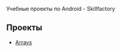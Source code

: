 Учебные проекты по Android - Skillfactory


## Проекты
* [Arrays](https://github.com/abodrij/sf_android/tree/master/src/Main.java)